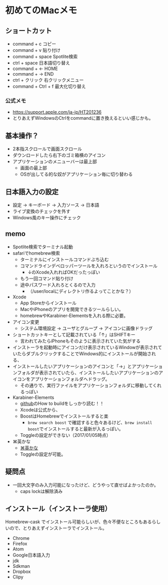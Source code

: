 # 初めてのMacメモ
## ショートカット
- command + c コピー
- command + v 貼り付け
- command + space Spotlite検索
- ctrl + space 日本語切り替え
- command + ← HOME
- command + → END
- ctrl + クリック 右クリックメニュー
- command + Ctrl + f 最大化切り替え

### 公式メモ
- https://support.apple.com/ja-jp/HT201236
- とりあえずWindowsのCtrlをcommandに置き換えるといい感じかも。

## 基本操作？
- 2本指スクロールで画面スクロール
- ダウンロードしたら右下のゴミ箱横のアイコン
- アプリケーションのメニューバーは最上部
  - 画面の最上部
  - OSが出してる的な奴がアプリケーション毎に切り替わる

## 日本語入力の設定
- 設定 → キーボード → 入力ソース → 日本語
- ライブ変換のチェックを外す
- Windows風のキー操作にチェック

## memo
- Spotlite検索でターミナル起動
- safariでhomebrew検索
    - ターミナルにインストールコマンドぶち込む
    - コマンドラインデベロッパーツールを入れろというのでインストール
        - ↓のXcode入れればOKだったっぽい
    - もう一回コマンド貼り付け
    - 途中パスワード入れろとくるので入力
        - （/user/localにディレクトリ作るよってことかな？）
- Xcode
    - App Storeからインストール
    - MacやiPhoneのアプリを開発できるツールらしい。
    - homebrewやKarabiner-Elementsを入れる際に必要。
- アイコン変更
    - システム環境設定 → ユーザとグループ → アイコンに画像ドラッグ
- ショートカットキーとして記載されている「↑」はSHIFTキー
    - 言われてみたらiPhoneもそのように表示されていた気がする
- インストーラを起動時にアイコンだけ表示されているWindowが表示されていたらダブルクリックすることでWindows的にインストールが開始される、
- インストールしたいアプリケーションのアイコンと「→」とアプリケーションフォルダが表示されていたら、インストールしたいアプリケーションのアイコンをアプリケーションフォルダへドラッグ。
    - その通りで、実行ファイルをアプリケーションフォルダに移動してくれるっぽい
- Karabiner-Elements
  - [github](https://github.com/tekezo/Karabiner-Elements)のHow to buildをしっかり読む！！
  - Xcodeは公式から、
  - BoostはHomebrewでインストールすると楽
    - `brew search boost` で確認すると色々あるけど、`brew install boost`でインストールすると最新が入るっぽい。
  - Toggleの設定ができない（2017/01/05時点）
- ⌘英かな
  - [⌘英かな](https://ei-kana.appspot.com/)
  - Toggleの設定が可能。

## 疑問点
- 一回大文字のみ入力可能になったけど、どうやって直せばよかったのか。
  - caps lockは解除済み

## インストール（インストーラ使用）
Homebrew-cask でインストール可能らしいが、色々不便なところもあるらしいので、とりあえずインストーラでインストール。

- Chrome
- Firefox
- Atom
- Google日本語入力
- jdk
- Sdkman
- Dropbox
- Clipy

